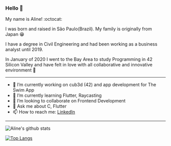 ### Hello 👋

My name is Aline! :octocat:

I was born and raised in São Paulo(Brazil). My family is originally from Japan 😁 

I have a degree in Civil Engineering and had been working as a business analyst until 2019.

In January of 2020 I went to the Bay Area to study Programming in 42 Silicon Valley and have felt in love with all collaborative and innovative environment 🌟

----

- 🔭 I’m currently working on cub3d (42) and app development for The Swim App
- 🌱 I’m currently learning Flutter, Raycasting
- 👯 I’m looking to collaborate on Frontend Development
- 💬 Ask me about C, Flutter
- 📫 How to reach me: [LinkedIn](https://www.linkedin.com/in/aline-fukuhara-5b4831a0/)

----

![Aline's github stats](https://github-readme-stats.vercel.app/api?username=alineayumi&show_icons=true&theme=default)
 
[![Top Langs](https://github-readme-stats.vercel.app/api/top-langs/?username=alineayumi&layout=compact)](https://github.com/alineayumi/github-readme-stats)
